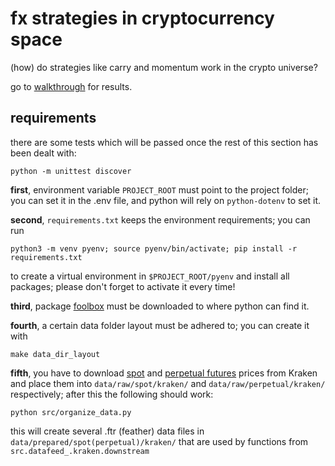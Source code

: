 # fx strategies in cryptocurrency space

(how) do strategies like carry and momentum work in the crypto universe?

go to [walkthrough](./walkthrough.ipynb) for results.

## requirements
there are some tests which will be passed once the rest of this section has been 
dealt with:
```commandline
python -m unittest discover
```

**first**, environment variable `PROJECT_ROOT` must point to the project folder; 
you can set it in the .env file, and python will rely on `python-dotenv` to set it.

**second**, `requirements.txt` keeps the environment requirements; you can run 
```commandline
python3 -m venv pyenv; source pyenv/bin/activate; pip install -r requirements.txt
```
to create a virtual environment in `$PROJECT_ROOT/pyenv` and install all packages;
please don't forget to activate it every time!

**third**, package [foolbox](https://github.com/ipozdeev/foolbox) must be downloaded to where 
python can find it.

**fourth**, a certain data folder layout must be adhered to; you can create it with
```commandline
make data_dir_layout
```

**fifth**, you have to download 
[spot](https://support.kraken.com/hc/en-us/articles/360047124832-Downloadable-historical-OHLCVT-Open-High-Low-Close-Volume-Trades-data) 
and [perpetual futures](https://support.kraken.com/hc/en-us/articles/360022835871-Historical-Data) 
prices from Kraken and place them into `data/raw/spot/kraken/` and `data/raw/perpetual/kraken/` respectively; 
after this the following should work:
```commandline
python src/organize_data.py
```

this will create several .ftr (feather) data files in `data/prepared/spot(perpetual)/kraken/` 
that are used by functions from `src.datafeed_.kraken.downstream`
 